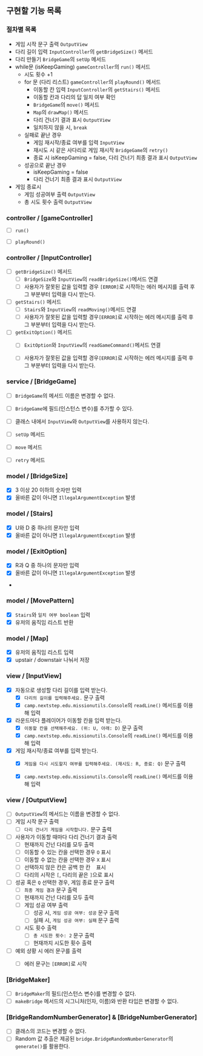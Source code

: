 ## 구현할 기능 목록

### 절차별 목록
- 게임 시작 문구 출력 `OutputView`
- 다리 길이 입력 `InputController`의 `getBridgeSize()` 메서드
- 다리 만들기 `BridgeGame`의 `setUp` 메서드
- while문 (isKeepGaming) `gameController`의 `run()` 메서드
  - 시도 횟수 +1
  - for 문 (다리 리스트) `gameController`의 `playRound()` 메서드
    - 이동할 칸 입력 `InputController`의 `getStairs()` 메서드
    - 이동할 칸과 다리의 답 일치 여부 확인
    - `BridgeGame`의 `move()` 메서드
    - `Map`의 `drawMap()` 메서드
    - 다리 건너기 결과 표시 `OutputView`
    - 일치하지 않을 시, `break`
  - 실패로 끝난 경우
    - 게임 재시작/종료 여부를 입력 `InputView`
    - 재시도 시 같은 사다리로 게임 재시작 `BridgeGame`의 `retry()`
    - 종료 시 isKeepGaming = false, 다리 건너기 최종 결과 표시 `OutputView`
  - 성공으로 끝난 경우
    - isKeepGaming = false
    - 다리 건너기 최종 결과 표시 `OutputView`
- 게임 종료시
  - 게임 성공여부 출력 `OutputView`
  - 총 시도 횟수 출력 `OutputView`

### controller / [gameController]
- [ ] `run()`
- [ ] `playRound()`


### controller / [InputController]
- [ ] `getBridgeSize()` 메서드
  - [ ] `BridgeSize`와 `InputView`의 `readBridgeSize()`메서드 연결
  - [ ] 사용자가 잘못된 값을 입력할 경우 `[ERROR]`로 시작하는 에러 메시지를 출력 후 그 부분부터 입력을 다시 받는다.
- [ ] `getStairs()` 메서드
  - [ ] `Stairs`와 `InputView`의 `readMoving()`메서드 연결
  - [ ] 사용자가 잘못된 값을 입력할 경우`[ERROR]`로 시작하는 에러 메시지를 출력 후 그 부분부터 입력을 다시 받는다.
- [ ] `getExitOption()` 메서드
  - [ ] `ExitOption`와 `InputView`의 `readGameCommand()`메서드 연결
  - [ ] 사용자가 잘못된 값을 입력할 경우`[ERROR]`로 시작하는 에러 메시지를 출력 후 그 부분부터 입력을 다시 받는다.


### service / [BridgeGame]
- [ ] `BridgeGame`의 메서드 이름은 변경할 수 없다.
- [ ] `BridgeGame`에 필드(인스턴스 변수)를 추가할 수 있다.
- [ ] 클래스 내에서 `InputView`와 `OutputView`를 사용하지 않는다.
- [ ] `setUp` 메서드
- [ ] `move` 메서드
- [ ] `retry` 메서드



### model / [BridgeSize]
- [x] 3 이상 20 이하의 숫자만 입력
- [x]  올바른 값이 아니면 `IllegalArgumentException` 발생

### model / [Stairs]
- [x] U와 D 중 하나의 문자만 입력
- [x] 올바른 값이 아니면 `IllegalArgumentException` 발생

### model / [ExitOption]
- [x] R과 Q 중 하나의 문자만 입력
- [x]  올바른 값이 아니면 `IllegalArgumentException` 발생
- 
### model / [MovePattern]
- [x] `Stairs`와 `일치 여부 boolean` 입력
- [x] 유저의 움직임 리스트 반환

### model / [Map]
- [x] 유저의 움직임 리스트 입력
- [x] upstair / downstair 나눠서 저장

### view / [InputView]
- [x] 자동으로 생성할 다리 길이를 입력 받는다.
  - [x] `다리의 길이를 입력해주세요.` 문구 출력
  - [x] `camp.nextstep.edu.missionutils.Console`의 `readLine()` 메서드를 이용해 입력

- [x] 라운드마다 플레이어가 이동할 칸을 입력 받는다.
  - [x] `이동할 칸을 선택해주세요. (위: U, 아래: D)` 문구 출력
  - [x] `camp.nextstep.edu.missionutils.Console`의 `readLine()` 메서드를 이용해 입력

- [x] 게임 재시작/종료 여부를 입력 받는다.
  - [x] `게임을 다시 시도할지 여부를 입력해주세요. (재시도: R, 종료: Q)` 문구 출력
  - [x] `camp.nextstep.edu.missionutils.Console`의 `readLine()` 메서드를 이용해 입력
    
    
### view / [OutputView]
- [ ] `OutputView`의 메서드는 이름을 변경할 수 없다.
- [ ] 게임 시작 문구 출력
  - [ ] `다리 건너기 게임을 시작합니다.` 문구 출력
- [ ] 사용자가 이동할 때마다 다리 건너기 결과 출력
  - [ ] 현재까지 건넌 다리를 모두 출력
  - [ ] 이동할 수 있는 칸을 선택한 경우 `O` 표시
  - [ ] 이동할 수 없는 칸을 선택한 경우 `X` 표시
  - [ ] 선택하지 않은 칸은 공백 한 칸 ` ` 표시
  - [ ] 다리의 시작은 `[`, 다리의 끝은 `]`으로 표시
- [ ] 성공 혹은 `Q` 선택한 경우, 게임 종료 문구 출력
  - [ ] `최종 게임 결과` 문구 출력
  - [ ] 현재까지 건넌 다리를 모두 출력
  - [ ] 게임 성공 여부 출력
    - [ ] 성공 시, `게임 성공 여부: 성공` 문구 출력
    - [ ] 실패 시, `게임 성공 여부: 실패` 문구 출력
  - [ ] 시도 횟수 출력
    - [ ] `총 시도한 횟수: 2` 문구 출력
    - [ ] 현재까지 시도한 횟수 출력
- [ ] 예외 상황 시 에러 문구를 출력
  - [ ] 에러 문구는 `[ERROR]`로 시작


### [BridgeMaker]
- [ ] `BridgeMaker`의 필드(인스턴스 변수)를 변경할 수 없다.
- [ ] `makeBridge` 메서드의 시그니처(인자, 이름)와 반환 타입은 변경할 수 없다.

### [BridgeRandomNumberGenerator] & [BridgeNumberGenerator]
- [ ] 클래스의 코드는 변경할 수 없다.
- [ ] Random 값 추출은 제공된 `bridge.BridgeRandomNumberGenerator`의 `generate()`를 활용한다.
